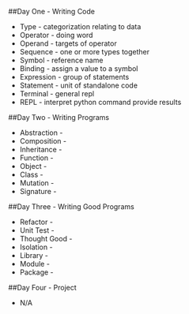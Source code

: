 ##Day One - Writing Code
* Type - categorization relating to data
* Operator - doing word
* Operand - targets of operator
* Sequence - one or more types together
* Symbol - reference name
* Binding - assign a value to a symbol
* Expression - group of statements
* Statement - unit of standalone code
* Terminal - general repl 
* REPL - interpret python command provide results

##Day Two - Writing Programs
* Abstraction -
* Composition -
* Inheritance -
* Function -
* Object -
* Class -
* Mutation -
* Signature -

##Day Three - Writing Good Programs
* Refactor -
* Unit Test -
* Thought Good -
* Isolation -
* Library -
* Module -
* Package -

##Day Four - Project
* N/A
